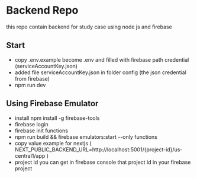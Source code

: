 
# Backend Repo 
   this repo contain backend for study case using node js and firebase

## Start 
 - copy .env.example become .env and filled with firebase path credential (serviceAccountKey.json)
 - added file serviceAccountKey.json in folder config (the json credential from firebase)
 - npm run dev


 ## Using Firebase Emulator 
 - install npm install -g firebase-tools
 - firebase login
 - firebase init functions
 - npm run build && firebase emulators:start --only functions
 - copy value example for nextjs ( NEXT_PUBLIC_BACKEND_URL=http://localhost:5001/{project-id}/us-central1/app )
 - project id you can get in firebase console that project id in your firebase project
